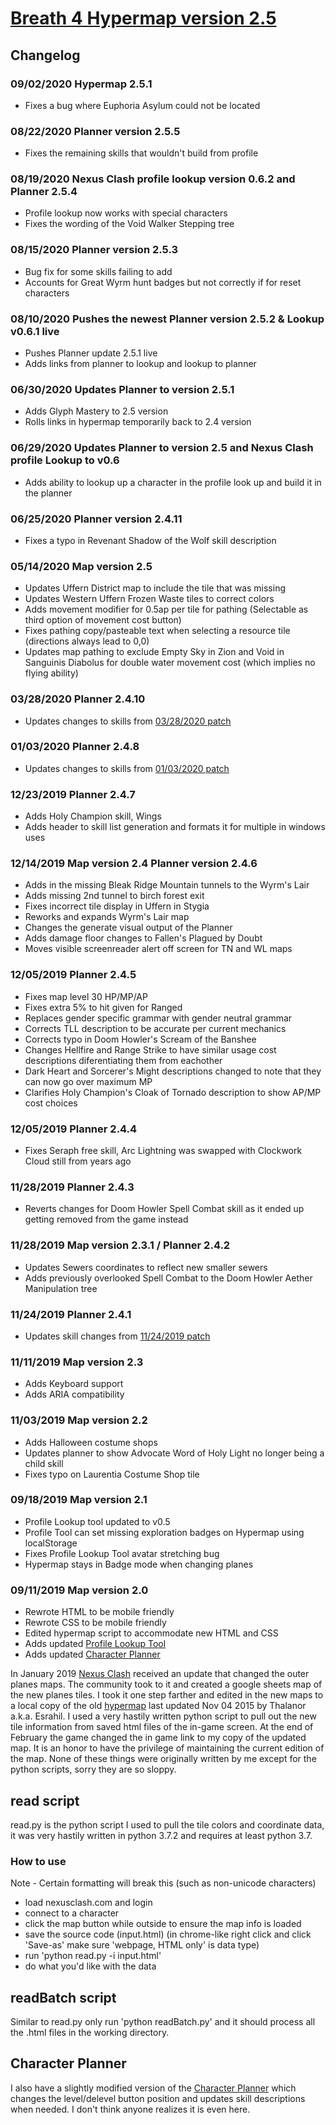 # [Breath 4 Hypermap version 2.5](https://plscks.github.io/testHYPERMAP/hypermap.html)
## Changelog
### 09/02/2020 Hypermap 2.5.1
  * Fixes a bug where Euphoria Asylum could not be located

### 08/22/2020 Planner version 2.5.5
  * Fixes the remaining skills that wouldn't build from profile
  
### 08/19/2020 Nexus Clash profile lookup version 0.6.2 and Planner 2.5.4
  * Profile lookup now works with special characters
  * Fixes the wording of the Void Walker Stepping tree
  
### 08/15/2020 Planner version 2.5.3
  * Bug fix for some skills failing to add
  * Accounts for Great Wyrm hunt badges but not correctly if for reset characters
  
### 08/10/2020 Pushes the newest Planner version 2.5.2 & Lookup v0.6.1 live
  * Pushes Planner update 2.5.1 live
  * Adds links from planner to lookup and lookup to planner
  
### 06/30/2020 Updates Planner to version 2.5.1
  * Adds Glyph Mastery to 2.5 version
  * Rolls links in hypermap temporarily back to 2.4 version
  
### 06/29/2020 Updates Planner to version 2.5 and Nexus Clash profile Lookup to v0.6
  * Adds ability to lookup up a character in the profile look up and build it in the planner
  
### 06/25/2020 Planner version 2.4.11
  * Fixes a typo in Revenant Shadow of the Wolf skill description

### 05/14/2020 Map version 2.5
  * Updates Uffern District map to include the tile that was missing
  * Updates Western Uffern Frozen Waste tiles to correct colors
  * Adds movement modifier for 0.5ap per tile for pathing (Selectable as third option of movement cost button)
  * Fixes pathing copy/pasteable text when selecting a resource tile (directions always lead to 0,0)
  * Updates map pathing to exclude Empty Sky in Zion and Void in Sanguinis Diabolus for double water movement cost (which implies no flying ability)

### 03/28/2020 Planner 2.4.10
  * Updates changes to skills from [03/28/2020 patch](https://www.nexusclash.com/modules.php?name=Forums&file=viewtopic&t=9457)

### 01/03/2020 Planner 2.4.8
  * Updates changes to skills from [01/03/2020 patch](https://www.nexusclash.com/modules.php?name=Forums&file=viewtopic&t=9366)

### 12/23/2019 Planner 2.4.7
  * Adds Holy Champion skill, Wings
  * Adds header to skill list generation and formats it for multiple in windows uses

### 12/14/2019 Map version 2.4 Planner version 2.4.6
  * Adds in the missing Bleak Ridge Mountain tunnels to the Wyrm's Lair
  * Adds missing 2nd tunnel to birch forest exit
  * Fixes incorrect tile display in Uffern in Stygia
  * Reworks and expands Wyrm's Lair map
  * Changes the generate visual output of the Planner
  * Adds damage floor changes to Fallen's Plagued by Doubt
  * Moves visible screenreader alert off screen for TN and WL maps

### 12/05/2019 Planner 2.4.5
  * Fixes map level 30 HP/MP/AP
  * Fixes extra 5% to hit given for Ranged
  * Replaces gender specific grammar with gender neutral grammar
  * Corrects TLL description to be accurate per current mechanics
  * Corrects typo in Doom Howler's Scream of the Banshee
  * Changes Hellfire and Range Strike to have similar usage cost descriptions diferentiating them from eachother
  * Dark Heart and Sorcerer's Might descriptions changed to note that they can now go over maximum MP
  * Clarifies Holy Champion's Cloak of Tornado description to show AP/MP cost choices

### 12/05/2019 Planner 2.4.4
  * Fixes Seraph free skill, Arc Lightning was swapped with Clockwork Cloud still from years ago

### 11/28/2019 Planner 2.4.3
  * Reverts changes for Doom Howler Spell Combat skill as it ended up getting removed from the game instead

### 11/28/2019 Map version 2.3.1 / Planner 2.4.2
  * Updates Sewers coordinates to reflect new smaller sewers
  * Adds previously overlooked Spell Combat to the Doom Howler Aether Manipulation tree

### 11/24/2019 Planner 2.4.1
  * Updates skill changes from [11/24/2019 patch](https://www.nexusclash.com/modules.php?name=Forums&file=viewtopic&t=9318)

### 11/11/2019 Map version 2.3
  * Adds Keyboard support
  * Adds ARIA compatibility

### 11/03/2019 Map version 2.2
  * Adds Halloween costume shops
  * Updates planner to show Advocate Word of Holy Light no longer being a child skill
  * Fixes typo on Laurentia Costume Shop tile

### 09/18/2019 Map version 2.1
  * Profile Lookup tool updated to v0.5
  * Profile Tool can set missing exploration badges on Hypermap using localStorage
  * Fixes Profile Lookup Tool avatar stretching bug
  * Hypermap stays in Badge mode when changing planes

### 09/11/2019 Map version 2.0
  * Rewrote HTML to be mobile friendly
  * Rewrote CSS to be mobile friendly
  * Edited hypermap script to accommodate new HTML and CSS
  * Adds updated [Profile Lookup Tool](https://plscks.github.io/testHYPERMAP/profileLookup.html)
  * Adds updated [Character Planner](http://plscks.github.io/testHYPERMAP/chargen_b4_v2_2.html)

In January 2019 [Nexus Clash](https://www.nexusclash.com/index.php) received an update that changed the outer planes maps. The community took to it and created a google sheets map of the new planes tiles. I took it one step farther and edited in the new maps to a local copy of the old [hypermap](https://www.nexusclash.com/hypermap/) last updated Nov 04 2015 by Thalanor a.k.a. Esrahil. I used a very hastily written python script to pull out the new tile information from saved html files of the in-game screen. At the end of February the game changed the in game link to my copy of the updated map. It is an honor to have the privilege of maintaining the current edition of the map. None of these things were originally written by me except for the python scripts, sorry they are so sloppy.

## read script
read.py is the python script I used to pull the tile colors and coordinate data, it was very hastily written in python 3.7.2 and requires at least python 3.7.

### How to use
Note - Certain formatting will break this (such as non-unicode characters)
* load nexusclash.com and login
* connect to a character
* click the map button while outside to ensure the map info is loaded
* save the source code (input.html) (in chrome-like right click and click 'Save-as' make sure 'webpage, HTML only' is data type)
* run 'python read.py -i input.html'
* do what you'd like with the data

## readBatch script
Similar to read.py only run 'python readBatch.py' and it should process all the .html files in the working directory.

## Character Planner
I also have a slightly modified version of the [Character Planner](https://www.nexusclash.com/chargen_b3.5.html?v2) which changes the level/delevel button position and updates skill descriptions when needed. I don't think anyone realizes it is even here.
